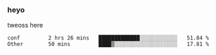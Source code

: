 ### heyo
tweoss here

<!--START_SECTION:waka-->

```text
conf         2 hrs 26 mins   █████████████░░░░░░░░░░░░   51.84 %
Other        50 mins         ████▒░░░░░░░░░░░░░░░░░░░░   17.81 %
```

<!--END_SECTION:waka-->

<!--
**Tweoss/tweoss** is a ✨ _special_ ✨ repository because its `README.md` (this file) appears on your GitHub profile.

Here are some ideas to get you started:

- 🔭 I’m currently working on ...
- 🌱 I’m currently learning ...
- 👯 I’m looking to collaborate on ...
- 🤔 I’m looking for help with ...
- 💬 Ask me about ...
- 📫 How to reach me: ...
- 😄 Pronouns: ...
- ⚡ Fun fact: ...
-->
